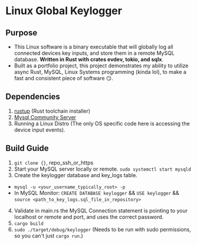 # Linux Global Keylogger

## Purpose

- This Linux software is a binary executable that will globally log all connected devices key inputs, and store them in a remote MySQL database. **Written in Rust with crates evdev, tokio, and sqlx**.
- Built as a portfolio project, this project demonstrates my ability to utilize async Rust, MySQL, Linux Systems programming (kinda lol), to make a fast and consistent piece of software 😏.

## Dependencies

1. [rustup](https://rustup.rs/) (Rust toolchain installer)
2. [Mysql Community Server](https://dev.mysql.com/downloads/mysql/)
3. Running a Linux Distro (The only OS specific code here is accessing the device input events).

## Build Guide

1. `git clone {}`, repo_ssh_or_https
2. Start your MySQL server locally or remote. `sudo systemctl start mysqld`
3. Create the keylogger database and key_logs table.

- `mysql -u <your_username_typically_root> -p`
- In MySQL Monitor: `CREATE DATABASE keylogger` && `USE keylogger` && `source <path_to_key_logs.sql_file_in_repository>`

4. Validate in main.rs the MySQL Connection statement is pointing to your localhost or remote and port, and uses the correct password.
5. `cargo build`
6. `sudo ./target/debug/keylogger` (Needs to be run with sudo permissions, so you can't just `cargo run`.)
